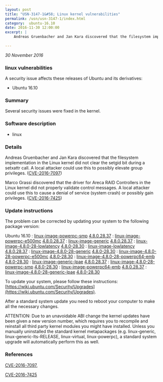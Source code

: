 ```yaml
---
layout: post
title: "USN-3147-1&#58; Linux kernel vulnerabilities"
permalink: /usn/usn-3147-1/index.html
category:  ubuntu-16.10
date: 2016-11-30 12:00:00
excerpt: |
    Andreas Gruenbacher and Jan Kara discovered that the filesystem implementation in the Linux kernel did not clear the setgid bit during a setxattr call. A local attacker could use this to possibly elevate group privileges. ([CVE-2016-7097](http://people.ubuntu.com/~ubuntu-security/cve/CVE-2016-7097))
    
--- 
```

 
 

*30 November 2016*

### linux vulnerabilities

A security issue affects these releases of Ubuntu and its derivatives:

* Ubuntu 16.10

### Summary

Several security issues were fixed in the kernel. 

### Software description

* linux 

### Details

Andreas Gruenbacher and Jan Kara discovered that the filesystem implementation in the Linux kernel did not clear the setgid bit during a setxattr call. A local attacker could use this to possibly elevate group privileges. ([CVE-2016-7097](http://people.ubuntu.com/~ubuntu-security/cve/CVE-2016-7097))

Marco Grassi discovered that the driver for Areca RAID Controllers in the Linux kernel did not properly validate control messages. A local attacker could use this to cause a denial of service (system crash) or possibly gain privileges. ([CVE-2016-7425](http://people.ubuntu.com/~ubuntu-security/cve/CVE-2016-7425)) 

### Update instructions

The problem can be corrected by updating your system to the following package version:

Ubuntu 16.10
 : [linux-image-powerpc-smp](https://launchpad.net/ubuntu/+source/linux) <span> [4.8.0.28.37](https://launchpad.net/ubuntu/+source/linux/4.8.0-28.30) </span> 
 : [linux-image-powerpc-e500mc](https://launchpad.net/ubuntu/+source/linux) <span> [4.8.0.28.37](https://launchpad.net/ubuntu/+source/linux/4.8.0-28.30) </span> 
 : [linux-image-generic](https://launchpad.net/ubuntu/+source/linux) <span> [4.8.0.28.37](https://launchpad.net/ubuntu/+source/linux/4.8.0-28.30) </span> 
 : [linux-image-4.8.0-28-lowlatency](https://launchpad.net/ubuntu/+source/linux) <span> [4.8.0-28.30](https://launchpad.net/ubuntu/+source/linux/4.8.0-28.30) </span> 
 : [linux-image-lowlatency](https://launchpad.net/ubuntu/+source/linux) <span> [4.8.0.28.37](https://launchpad.net/ubuntu/+source/linux/4.8.0-28.30) </span> 
 : [linux-image-4.8.0-28-generic](https://launchpad.net/ubuntu/+source/linux) <span> [4.8.0-28.30](https://launchpad.net/ubuntu/+source/linux/4.8.0-28.30) </span> 
 : [linux-image-4.8.0-28-powerpc-e500mc](https://launchpad.net/ubuntu/+source/linux) <span> [4.8.0-28.30](https://launchpad.net/ubuntu/+source/linux/4.8.0-28.30) </span> 
 : [linux-image-4.8.0-28-powerpc64-emb](https://launchpad.net/ubuntu/+source/linux) <span> [4.8.0-28.30](https://launchpad.net/ubuntu/+source/linux/4.8.0-28.30) </span> 
 : [linux-image-generic-lpae](https://launchpad.net/ubuntu/+source/linux) <span> [4.8.0.28.37](https://launchpad.net/ubuntu/+source/linux/4.8.0-28.30) </span> 
 : [linux-image-4.8.0-28-powerpc-smp](https://launchpad.net/ubuntu/+source/linux) <span> [4.8.0-28.30](https://launchpad.net/ubuntu/+source/linux/4.8.0-28.30) </span> 
 : [linux-image-powerpc64-emb](https://launchpad.net/ubuntu/+source/linux) <span> [4.8.0.28.37](https://launchpad.net/ubuntu/+source/linux/4.8.0-28.30) </span> 
 : [linux-image-4.8.0-28-generic-lpae](https://launchpad.net/ubuntu/+source/linux) <span> [4.8.0-28.30](https://launchpad.net/ubuntu/+source/linux/4.8.0-28.30) </span> 

To update your system, please follow these instructions: [https://wiki.ubuntu.com/Security/Upgrades](https://wiki.ubuntu.com/Security/Upgrades).

After a standard system update you need to reboot your computer to make all the necessary changes.

ATTENTION: Due to an unavoidable ABI change the kernel updates have been given a new version number, which requires you to recompile and reinstall all third party kernel modules you might have installed. Unless you manually uninstalled the standard kernel metapackages (e.g. linux-generic, linux-generic-lts-RELEASE, linux-virtual, linux-powerpc), a standard system upgrade will automatically perform this as well. 

### References

 
 [CVE-2016-7097](http://people.ubuntu.com/~ubuntu-security/cve/CVE-2016-7097), 

 [CVE-2016-7425](http://people.ubuntu.com/~ubuntu-security/cve/CVE-2016-7425)
 

